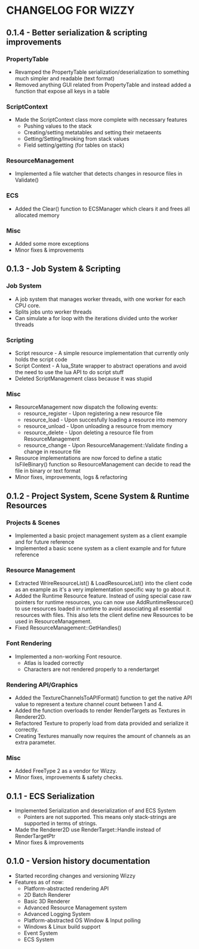 # CHANGELOG FOR WIZZY

## 0.1.4 - Better serialization & scripting improvements
### PropertyTable
- Revamped the PropertyTable serialization/deserialization to something much simpler and readable (text format)
- Removed anything GUI related from PropertyTable and instead added a function that expose all keys in a table
### ScriptContext
- Made the ScriptContext class more complete with necessary features
	- Pushing values to the stack
	- Creating/setting metatables and setting their metaeents
	- Getting/Setting/Invoking from stack values
	- Field setting/getting (for tables on stack)
### ResourceManagement
- Implemented a file watcher that detects changes in resource files in Validate()
### ECS
- Added the Clear() function to ECSManager which clears it and frees all allocated memory
### Misc
- Added some more exceptions
- Minor fixes & improvements

## 0.1.3 - Job System & Scripting
### Job System
- A job system that manages worker threads, with one worker for each CPU core. 
- Splits jobs unto worker threads
- Can simulate a for loop with the iterations divided unto the worker threads
### Scripting
- Script resource - A simple resource implementation that currently only holds the script code
- Script Context - A lua_State wrapper to abstract operations and avoid the need to use the lua API to do script stuff
- Deleted ScriptManagement class because it was stupid
### Misc
- ResourceManagement now dispatch the following events:
	- resource_register - Upon registering a new resource file
	- resource_load - Upon succesfully loading a resource into memory
	- resource_unload - Upon unloading a resource from memory
	- resource_delete - Upon deleting a resource file from ResourceManagement
	- resource_change - Upon ResourceManagement::Validate finding a change in resource file
- Resource implementations are now forced to define a static IsFileBinary() function so ResourceManagement can decide to read the file in binary or text format
- Minor fixes, improvements, logs & refactoring

## 0.1.2 - Project System, Scene System & Runtime Resources
### Projects & Scenes
- Implemented a basic project management system as a client example and for future reference
- Implemented a basic scene system as a client example and for future  reference
### Resource Management
- Extracted WrireResourceList() & LoadResourceList() into the client code as an example as it's a very implementation specific way to go about it.
- Added the Runtime Resource feature. Instead of using special case raw pointers for runtime resources, you can now use AddRuntimeResource() to use resources loaded in runtime to avoid associating all essential resources with files. This also lets the client define new Resources to be used in ResourceManagement.
- Fixed ResourceManagement::GetHandles()
### Font Rendering
- Implemented a non-working Font resource.
	- Atlas is loaded correctly
	- Characters are not rendered properly to a rendertarget
### Rendering API/Graphics
- Added the TextureChannelsToAPIFormat() function to get the native API value to represent a texture channel count between 1 and 4.
- Added the function overloads to render RenderTargets as Textures in Renderer2D.
- Refactored Texture to properly load from data provided and serialize it correctly.
- Creating Textures manually now requires the amount of channels as an extra parameter.
### Misc
- Added FreeType 2 as a vendor for Wizzy.
- Minor fixes, improvements & safety checks.

## 0.1.1 - ECS Serialization
- Implemented Serialization and deserialization of and ECS System
	- Pointers are not supported. This means only stack-strings are 
supported in terms of strings.
- Made the Renderer2D use RenderTarget::Handle instead of RenderTargetPtr
- Minor fixes & improvements

## 0.1.0 - Version history documentation
- Started recording changes and versioning Wizzy
- Features as of now:
	- Platform-abstracted rendering API
	- 2D Batch Renderer
	- Basic 3D Renderer
	- Advanced Resource Management system
	- Advanced Logging System
	- Platform-abstracted OS Window & Input polling
	- Windows & Linux build support
	- Event System
	- ECS System
